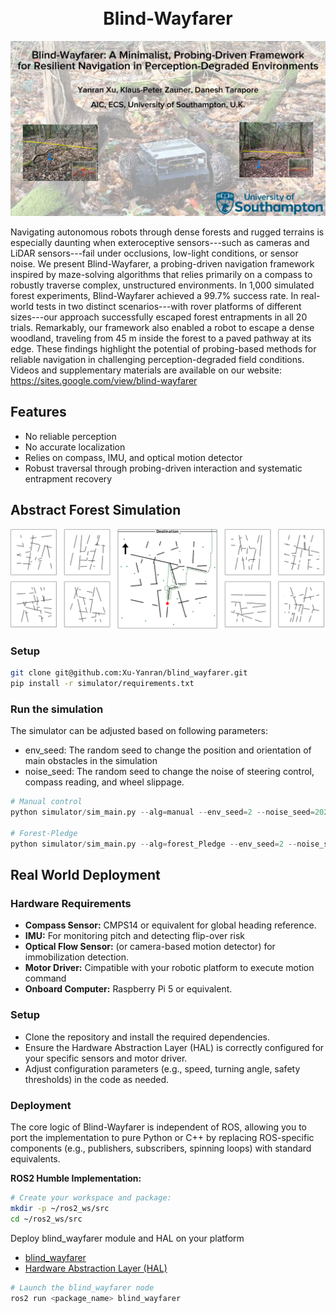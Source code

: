 <h1 align="center">
  <br>
  Blind-Wayfarer
  <br>
</h1>

![blind_wayfarer](figures/blind_wayfarer.jpg)
<!-- <img src="figures/blind_wayfarer.jpg" width="900"> -->

Navigating autonomous robots through dense forests and rugged terrains is especially daunting when exteroceptive sensors---such as cameras and LiDAR sensors---fail under occlusions, low-light conditions, or sensor noise. We present Blind-Wayfarer, a probing-driven navigation framework inspired by maze-solving algorithms that relies primarily on a compass to robustly traverse complex, unstructured environments. In 1,000 simulated forest experiments, Blind-Wayfarer achieved a 99.7\% success rate. In real-world tests in two distinct scenarios---with rover platforms of different sizes---our approach successfully escaped forest entrapments in all 20 trials. Remarkably, our framework also enabled a robot to escape a dense woodland, traveling from 45 m inside the forest to a paved pathway at its edge. These findings highlight the potential of probing-based methods for reliable navigation in challenging perception-degraded field conditions. Videos and supplementary materials are available on our website: https://sites.google.com/view/blind-wayfarer

## Features
- No reliable perception
- No accurate localization
- Relies on compass, IMU, and optical motion detector
- Robust traversal through probing-driven interaction and systematic entrapment recovery

## Abstract Forest Simulation
![Abstract Forest Simulation](figures/abstract_forest_simulation.png)
<!-- <img src="figures/abstract_forest_simulation.png" width="900"> -->
### Setup
```bash
git clone git@github.com:Xu-Yanran/blind_wayfarer.git
pip install -r simulator/requirements.txt
```
### Run the simulation
The simulator can be adjusted based on following parameters:
- env_seed: The random seed to change the position and orientation of main obstacles in the simulation
- noise_seed: The random seed to change the noise of steering control, compass reading, and wheel slippage. 
```python
# Manual control
python simulator/sim_main.py --alg=manual --env_seed=2 --noise_seed=2025

# Forest-Pledge
python simulator/sim_main.py --alg=forest_Pledge --env_seed=2 --noise_seed=2025
```


## Real World Deployment
### Hardware Requirements
- **Compass Sensor:** CMPS14 or equivalent for global heading reference. 
- **IMU:** For monitoring pitch and detecting flip-over risk
- **Optical Flow Sensor:** (or camera-based motion detector) for immobilization detection.
- **Motor Driver:** Cimpatible with your robotic platform to execute motion command
- **Onboard Computer:** Raspberry Pi 5 or equivalent.

### Setup
  - Clone the repository and install the required dependencies.
  - Ensure the Hardware Abstraction Layer (HAL) is correctly configured for your specific sensors and motor driver.
  - Adjust configuration parameters (e.g., speed, turning angle, safety thresholds) in the code as needed.

### Deployment
The core logic of Blind-Wayfarer is independent of ROS, allowing you to port the implementation to pure Python or C++ by replacing ROS-specific components (e.g., publishers, subscribers, spinning loops) with standard equivalents.

**ROS2 Humble Implementation:**  
```bash
# Create your workspace and package:
mkdir -p ~/ros2_ws/src
cd ~/ros2_ws/src
```

Deploy blind_wayfarer module and HAL on your platform
- [blind_wayfarer](https://github.com/Xu-Yanran/blind_wayfarer/blob/main/robot_deployment/blind_wayfarer.py)
- [Hardware Abstraction Layer (HAL)](https://github.com/Xu-Yanran/blind_wayfarer/blob/main/robot_deployment/hal.py)

```bash
# Launch the blind_wayfarer node
ros2 run <package_name> blind_wayfarer
```
